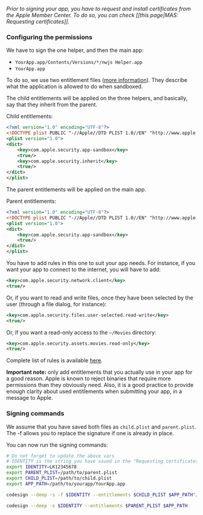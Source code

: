 *Prior to signing your app, you have to request and install certificates from the Apple Member Center. To do so, you can check [[this page|MAS: Requesting certificates]].*

### Configuring the permissions

We have to sign the one helper, and then the main app:

* `YourApp.app/Contents/Versions/*/nwjs Helper.app`
* `YourApp.app`

To do so, we use two entitlement files ([more information](https://developer.apple.com/library/mac/documentation/Miscellaneous/Reference/EntitlementKeyReference/Chapters/AboutEntitlements.html)). They describe what the application is allowed to do when sandboxed.

The child entitlements will be applied on the three helpers, and basically, say that they inherit from the parent.

Child entitlements:

```xml
<?xml version="1.0" encoding="UTF-8"?>
<!DOCTYPE plist PUBLIC "-//Apple//DTD PLIST 1.0//EN" "http://www.apple.com/DTDs/PropertyList-1.0.dtd">
<plist version="1.0">
<dict>
	<key>com.apple.security.app-sandbox</key>
	<true/>
	<key>com.apple.security.inherit</key>
	<true/>
</dict>
</plist>
```

The parent entitlements will be applied on the main app. 

Parent entitlements:

```xml
<?xml version="1.0" encoding="UTF-8"?>
<!DOCTYPE plist PUBLIC "-//Apple//DTD PLIST 1.0//EN" "http://www.apple.com/DTDs/PropertyList-1.0.dtd">
<plist version="1.0">
<dict>
	<key>com.apple.security.app-sandbox</key>
	<true/>
</dict>
</plist>
```

You have to add rules in this one to suit your app needs. For instance, if you want your app to connect to the internet, you will have to add:

```xml
<key>com.apple.security.network.client</key>
<true/>
```

Or, if you want to read and write files, once they have been selected by the user (through a file dialog, for instance):

```xml
<key>com.apple.security.files.user-selected.read-write</key>
<true/>
```

Or, if you want a read-only access to the `~/Movies` directory:

```xml
<key>com.apple.security.assets.movies.read-only</key>
<true/>
```

Complete list of rules is available [here](https://developer.apple.com/library/ios/documentation/Miscellaneous/Reference/EntitlementKeyReference/Chapters/EnablingAppSandbox.html).

**Important note:** only add entitlements that you actually use in your app for a good reason. Apple is known to reject binaries that require more permissions than they obviously need. Also, it is a good practice to provide enough clarity about used entitlements when submitting your app, in a message to Apple.

### Signing commands

We assume that you have saved both files as `child.plist` and `parent.plist`. The -f allows you to replace the signature if one is already in place.

You can now run the signing commands:

```bash
# Do not forget to update the above vars
# IDENTITY is the string you have saved in the "Requesting certificates" step
export IDENTITY=LK12345678 
export PARENT_PLIST=/path/to/parent.plist
export CHILD_PLIST=/path/to/child.plist
export APP_PATH=/path/to/yourapp/YourApp.app

codesign --deep -s -f $IDENTITY --entitlements $CHILD_PLIST $APP_PATH"/Contents/Versions/CHROMIUMVERSIONHERE/nwjs Helper.app"

codesign --deep -s $IDENTITY --entitlements $PARENT_PLIST $APP_PATH
```